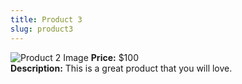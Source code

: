 ```yaml
---
title: Product 3
slug: product3
---
```


![Product 2 Image](/images/2959764_427.jpg)
**Price:** $100  
**Description:** This is a great product that you will love.